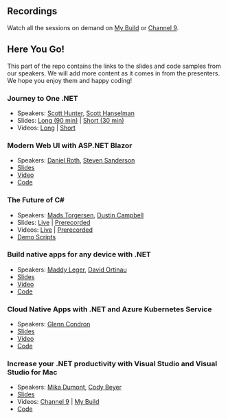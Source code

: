 
## Recordings
Watch all the sessions on demand on [My Build](https://mybuild.microsoft.com/sessions) or [Channel 9](https://channel9.msdn.com/Events/Build/2020).

## Here You Go!

This part of the repo contains the links to the slides and code samples from our speakers. We will add more content as it comes in from the presenters. We hope you enjoy them and happy coding!

### Journey to One .NET

- Speakers: [Scott Hunter](https://twitter.com/coolcsh), [Scott Hanselman](https://twitter.com/shanselman)
- Slides: [Long (90 min)](dotNET%20Build%202020.pptx) | [Short (30 min)](.NET%20Build%202020%20\(Short\).pptx)
- Videos: [Long](https://aka.ms/dotnetjourney) | [Short](https://mybuild.microsoft.com/sessions/dc9d0a63-4a90-48bc-925f-6847745eba7b)

### Modern Web UI with ASP.NET Blazor

- Speakers: [Daniel Roth](https://twitter.com/danroth27), [Steven Sanderson](https://twitter.com/stevensanderson)
- [Slides](Roth_INT169.pptx)
- [Video](https://mybuild.microsoft.com/sessions/7e6c0b6e-36b9-4b9b-a409-a0960f67531f)
- [Code](https://aka.ms/blazor-carchecker)

### The Future of C#

- Speakers: [Mads Torgersen](https://twitter.com/MadsTorgersen), [Dustin Campbell](https://twitter.com/dcampbell)
- Slides: [Live](20200514-CSharpTodayAndTomorrow%20\(Live\).pptx) | [Prerecorded](20200514-CSharpTodayAndTomorrow%20\(Recorded\).pptx)
- Videos: [Live](https://mybuild.microsoft.com/sessions/c69f3e5d-4b7d-455d-911a-898980567c0e) | [Prerecorded](https://channel9.msdn.com/Events/Build/2020/BOD108)
- [Demo Scripts](CSharpTodayAndTomorrow%20Demo%20Scripts)

### Build native apps for any device with .NET

- Speakers: [Maddy Leger](https://twitter.com/maddyleger1), [David Ortinau](https://twitter.com/davidortinau)
- [Slides](2020_05_19_Xamarin_Build.pptx)
- [Video](https://mybuild.microsoft.com/sessions/1e045a36-71b0-41c4-9679-83abc027d25f)
- [Code](https://github.com/xamarin/app-xamarintv)

### Cloud Native Apps with .NET and Azure Kubernetes Service

- Speakers: [Glenn Condron](https://twitter.com/condrong)
- [Slides]()
- [Video](https://mybuild.microsoft.com/sessions/d8c30325-8134-40a3-8849-e109df17f6fe)
- [Code]() 

### Increase your .NET productivity with Visual Studio and Visual Studio for Mac

- Speakers: [Mika Dumont](https://twitter.com/mika_dumont), [Cody Beyer](https://twitter.com/cl_beyer)
- [Slides](Build-VS-Productivity.pptx)
- Videos: [Channel 9](https://channel9.msdn.com/Events/Build/2020/BOD112) | [My Build](https://mybuild.microsoft.com/sessions/f5567bef-bd31-4589-9f2e-a75911eb2ee4)
- [Code](https://aka.ms/blazormemorygame)
